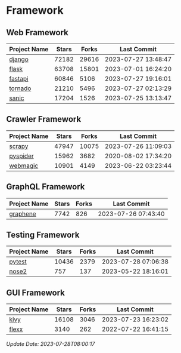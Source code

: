 # Framework

## Web Framework
| Project Name | Stars | Forks | Last Commit |
| ------------ | ----- | ----- | ----------- |
| [django](https://github.com/django/django) | 72182 | 29616 | 2023-07-27 13:48:47 |
| [flask](https://github.com/pallets/flask) | 63708 | 15801 | 2023-07-01 16:24:20 |
| [fastapi](https://github.com/tiangolo/fastapi) | 60846 | 5106 | 2023-07-27 19:16:01 |
| [tornado](https://github.com/tornadoweb/tornado) | 21210 | 5496 | 2023-07-27 02:13:29 |
| [sanic](https://github.com/sanic-org/sanic) | 17204 | 1526 | 2023-07-25 13:13:47 |

## Crawler Framework
| Project Name | Stars | Forks | Last Commit |
| ------------ | ----- | ----- | ----------- |
| [scrapy](https://github.com/scrapy/scrapy) | 47947 | 10075 | 2023-07-26 11:09:03 |
| [pyspider](https://github.com/binux/pyspider) | 15962 | 3682 | 2020-08-02 17:34:20 |
| [webmagic](https://github.com/code4craft/webmagic) | 10901 | 4149 | 2023-06-22 03:23:44 |

## GraphQL Framework
| Project Name | Stars | Forks | Last Commit |
| ------------ | ----- | ----- | ----------- |
| [graphene](https://github.com/graphql-python/graphene) | 7742 | 826 | 2023-07-26 07:43:40 |

## Testing Framework
| Project Name | Stars | Forks | Last Commit |
| ------------ | ----- | ----- | ----------- |
| [pytest](https://github.com/pytest-dev/pytest) | 10436 | 2379 | 2023-07-28 07:06:38 |
| [nose2](https://github.com/nose-devs/nose2) | 757 | 137 | 2023-05-22 18:16:01 |

## GUI Framework
| Project Name | Stars | Forks | Last Commit |
| ------------ | ----- | ----- | ----------- |
| [kivy](https://github.com/kivy/kivy) | 16108 | 3046 | 2023-07-23 16:23:02 |
| [flexx](https://github.com/flexxui/flexx) | 3140 | 262 | 2022-07-22 16:41:15 |

*Update Date: 2023-07-28T08:00:17*